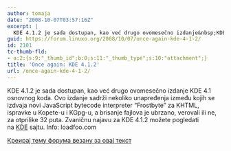 ```yaml
---
author: tomaja
date: "2008-10-07T03:57:16Z"
excerpt: |
  KDE 4.1.2 je sada dostupan, kao već drugo ovomesečno izdanje&nbsp;KDE 4.1 osnovnog koda. Ovo izdanje sadrži nekoliko unapređenja između kojih se izdvaja novi&nbsp;JavaScript bytecode interpreter &ldquo;Frostbyte&rdquo; za KHTML, ispravke u Kopete-u&nbsp;i KGpg-u, a brisanje fajlova je ubrzano, verovali ili ne, za&nbsp;otprilike 32 puta.&nbsp;Zvaničnu najavu za&nbsp;KDE 4.1.2 možete pogledati na&nbsp;<a href="http://www.kde.org/announcements/announce-4.1.2.php" target="_blank" onclick="javascript:pageTracker._trackPageview ('/outbound/www.kde.org');"><u>KDE</u></a>&nbsp;sajtu. Info: loadfoo.com
guid: https://forum.linuxo.org/2008/10/07/once-again-kde-4-1-2/
id: 2101
tc-thumb-fld:
- a:2:{s:9:"_thumb_id";b:0;s:11:"_thumb_type";s:10:"attachment";}
title: 'Once again: KDE 4.1.2'
url: /once-again-kde-4-1-2/
---
```

KDE 4.1.2 je sada dostupan, kao već drugo ovomesečno izdanje&nbsp;KDE 4.1 osnovnog koda. Ovo izdanje sadrži nekoliko unapređenja između kojih se izdvaja novi&nbsp;JavaScript bytecode interpreter &ldquo;Frostbyte&rdquo; za KHTML, ispravke u Kopete-u&nbsp;i KGpg-u, a brisanje fajlova je ubrzano, verovali ili ne, za&nbsp;otprilike 32 puta.&nbsp;Zvaničnu najavu za&nbsp;KDE 4.1.2 možete pogledati na&nbsp;<a href="http://www.kde.org/announcements/announce-4.1.2.php" target="_blank" onclick="javascript:pageTracker._trackPageview ('/outbound/www.kde.org');"><u>KDE</u></a>&nbsp;sajtu. Info: loadfoo.com<!--break-->

[Креирај тему форума везану за овај текст](https://linuxo.org/nova-tema-na-forumu/?se_pid=2101)